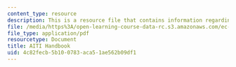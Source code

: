 ```yaml
---
content_type: resource
description: This is a resource file that contains information regarding AITI handbook.
file: /media/https%3A/open-learning-course-data-rc.s3.amazonaws.com/ec-s01-internet-technology-in-local-and-global-communities-spring-2005-summer-2005/4c82fecb5b100783aca51ae562b09df1_MITEC_S01S05_aiti_handbok.pdf
file_type: application/pdf
resourcetype: Document
title: AITI Handbook
uid: 4c82fecb-5b10-0783-aca5-1ae562b09df1
---
```

